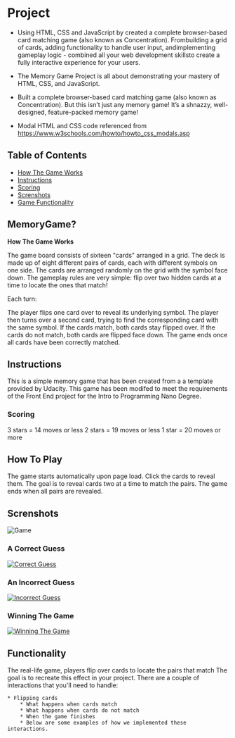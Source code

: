 #  Project


* Using ​HTML, ​CSS ​and ​JavaScript ​by created ​a ​complete browser-based ​card ​matching ​game ​(also ​known ​as ​Concentration). ​From ​building ​a ​grid ​of ​cards, ​adding functionality ​to ​handle ​user ​input, ​and ​implementing ​gameplay ​logic ​- ​combined ​all ​your ​web development ​skills ​to ​create ​a ​fully ​interactive ​experience ​for ​your ​users.

* The Memory Game Project is all about demonstrating your mastery of HTML, CSS, and JavaScript.

* Built a complete browser-based card matching game (also known as Concentration). But this isn’t just any memory game! It’s a shnazzy, well-designed, feature-packed memory game!


* Modal HTML and CSS code referenced from https://www.w3schools.com/howto/howto_css_modals.asp

## Table of Contents

* [How The Game Works](#MemoryGame?)
* [Instructions](#instructions)
* [Scoring](#Scoring)
* [Screnshots](#Screnshots)
* [Game Functionality](#Functionality)


## MemoryGame?

**How The Game Works**

The game board consists of sixteen "cards" arranged in a grid. The deck is made up of eight different pairs of cards, each with different symbols on one side. The cards are arranged randomly on the grid with the symbol face down. The gameplay rules are very simple: flip over two hidden cards at a time to locate the ones that match!

Each turn:

The player flips one card over to reveal its underlying symbol.
The player then turns over a second card, trying to find the corresponding card with the same symbol.
If the cards match, both cards stay flipped over.
If the cards do not match, both cards are flipped face down.
The game ends once all cards have been correctly matched.


## Instructions

This is a simple memory game that has been created from a a template provided by Udacity.
This game has been modifed to meet the requirements of the Front End project for the Intro to Programming Nano Degree.


### Scoring
3 stars = 14 moves or less
2 stars = 19 moves or less
1 star = 20 moves or more

## How To Play
The game starts automatically upon page load. Click the cards to reveal them. The goal is to reveal
cards two at a time to match the pairs. The game ends when all pairs are revealed.

## Screnshots
![Game](https://i.imgur.com/PFEgiEe.png)

### A Correct Guess
[![Correct Guess](https://i.imgur.com/PFEgiEe.png)](https://youtu.be/nZY0-TJtsgM)
### An Incorrect Guess
[![Incorrect Guess](https://youtu.be/P5OfFEpcq28/0.jpg)](https://youtu.be/P5OfFEpcq28)
### Winning The Game
[![Winning The Game](https://youtu.be/r5YOzWxcbng)](https://youtu.be/r5YOzWxcbng)

## Functionality
The real-life game, players flip over cards to locate the pairs that match The goal is to recreate this effect in your project. There are a couple of interactions that you'll need to handle:

    * Flipping cards
        * What happens when cards match
        * What happens when cards do not match
        * When the game finishes
        * Below are some examples of how we implemented these interactions.
